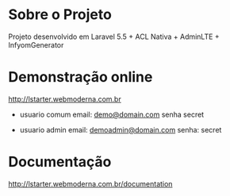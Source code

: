 # Sobre o Projeto
Projeto desenvolvido em Laravel 5.5 + ACL Nativa + AdminLTE + InfyomGenerator

# Demonstração online
http://lstarter.webmoderna.com.br

- usuario comum
 email: demo@domain.com
 senha secret

- usuario admin
 email: demoadmin@domain.com
 senha: secret

# Documentação
http://lstarter.webmoderna.com.br/documentation
